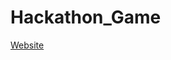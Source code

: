 # Hackathon_Game
<a href="https://stanish28.github.io/Hackathon_Game/" target="_blank"> Website </a>
